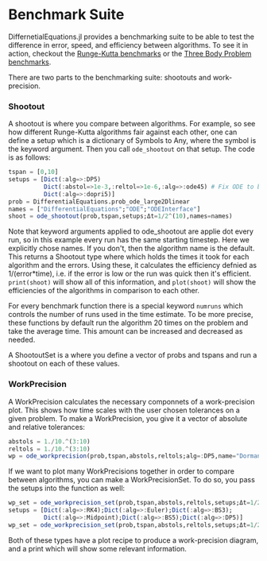 # Benchmark Suite

DiffernetialEquations.jl provides a benchmarking suite to be able to test the
difference in error, speed, and efficiency between algorithms. To see it in
action, checkout the [Runge-Kutta benchmarks](https://github.com/ChrisRackauckas/DifferentialEquations.jl/blob/master/benchmarks/Runge-Kutta%20Benchmarks%20on%20Linear%20ODEs.ipynb)
or the [Three Body Problem benchmarks](https://github.com/ChrisRackauckas/DifferentialEquations.jl/blob/master/benchmarks/Three%20Body%20Benchmarks.ipynb).

There are two parts to the benchmarking suite: shootouts and work-precision.

### Shootout

 A
shootout is where you compare between algorithms. For example, so see how
different Runge-Kutta algorithms fair against each other, one can define a setup
which is a dictionary of Symbols to Any, where the symbol is the keyword argument.
Then you call `ode_shootout` on that setup. The code is as follows:

```julia
tspan = [0,10]
setups = [Dict(:alg=>:DP5)
          Dict(:abstol=>1e-3,:reltol=>1e-6,:alg=>:ode45) # Fix ODE to be normal
          Dict(:alg=>:dopri5)]
prob = DifferentialEquations.prob_ode_large2Dlinear
names = ["DifferentialEquations";"ODE";"ODEInterface"]
shoot = ode_shootout(prob,tspan,setups;Δt=1/2^(10),names=names)
```

Note that keyword arguments applied to ode_shootout are applie dot every run, so
in this example every run has the same starting timestep.  Here we explicitly chose names.
If you don't, then the algorithm name is the default.
This returns a Shootout type where which holds the times it took for each algorithm
and the errors. Using these, it calculates the efficiency defnied as
1/(error*time), i.e. if the error is low or the run was quick then
it's efficient. `print(shoot)` will show all of this information,
and `plot(shoot)` will show the efficiencies of the algorithms
in comparison to each other.

For every benchmark function there is a special keyword `numruns` which controls
the number of runs used in the time estimate. To be more precise, these functions
by default run the algorithm 20 times on the problem and take the average time.
This amount can be increased and decreased as needed.

A ShootoutSet is a where you define a vector of probs and tspans and run a shootout
on each of these values.

### WorkPrecision

A WorkPrecision calculates the necessary componnets of a work-precision plot. This
shows how time scales with the user chosen tolerances on a given problem. To make
a WorkPrecision, you give it a vector of absolute and relative tolerances:

```julia
abstols = 1./10.^(3:10)
reltols = 1./10.^(3:10)
wp = ode_workprecision(prob,tspan,abstols,reltols;alg=:DP5,name="Dormand-Prince 4/5")
```

If we want to plot many WorkPrecisions together in order to compare between
algorithms, you can make a WorkPrecisionSet. To do so, you pass the setups
into the function as well:

```julia
wp_set = ode_workprecision_set(prob,tspan,abstols,reltols,setups;Δt=1/2^4,numruns=2)
setups = [Dict(:alg=>:RK4);Dict(:alg=>:Euler);Dict(:alg=>:BS3);
          Dict(:alg=>:Midpoint);Dict(:alg=>:BS5);Dict(:alg=>:DP5)]
wp_set = ode_workprecision_set(prob,tspan,abstols,reltols,setups;Δt=1/2^4,numruns=2)
```

Both of these types have a plot recipe to produce a work-precision diagram,
and a print which will show some relevant information.
